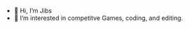 - 👋 Hi, I’m Jibs
- 👀 I’m interested in competitve Games, coding, and editing.


<!---
bautistamark503/bautistamark503 is a ✨ special ✨ repository because its `README.md` (this file) appears on your GitHub profile.
You can click the Preview link to take a look at your changes.
--->
